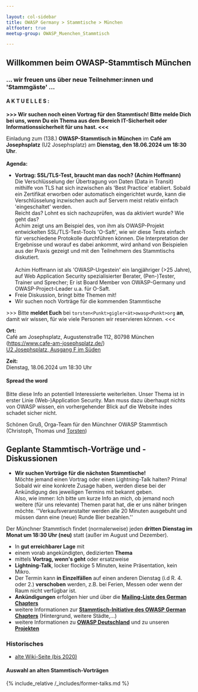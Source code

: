 ```yaml
---

layout: col-sidebar
title: OWASP Germany > Stammtische > München
altfooter: true
meetup-group: OWASP_Muenchen_Stammtisch

---
```


## Willkommen beim OWASP-Stammtisch München
### ... wir freuen uns über neue Teilnehmer:innen und 'Stammgäste' ...

#### A K T U E L L E S :
<!--- Einladung zum (**127.**) Münchner OWASP-Stammtisch **vor Ort** im **Biergarten 'Augustiner-Keller'** am **Di, 19.07.2022**, um 19:00 Uhr.<br><br>
<!---- als **ONLINE-Version** am **Di, 21.06.2022**, um 19:00 Uhr.<br><br> \>\>\> **ACHTUNG:** Dieses Mal auch wieder **ONLINE!** \<\<\< ---> 
<!---- Nach vielen Online-Meetings ein persönliches Treffen und Diskutieren :-) --->
<!--- **Vortrag gesucht &mdash; Vor-Ort-Treffen an einem neuen Ort!** --->
**\>\>\> Wir suchen noch einen Vortrag für den Stammtisch! Bitte melde Dich bei uns, wenn Du ein Thema aus dem Bereich IT-Sicherheit oder Informationssicherheit für uns hast. \<\<\<**

Einladung zum (138.) **OWASP-Stammtisch in München** im **Café am Josephsplatz** (U2 Josephsplatz) am **Dienstag, den 18.06.2024 um 18:30 Uhr**.<br><br>
**Agenda:**<br>
* **Vortrag: SSL/TLS-Test, braucht man das noch? (Achim Hoffmann)**<br>Die Verschlüsselung der Übertragung von Daten (Data in Transit) mithilfe von TLS hat sich inzwischen als 'Best Practice' etabliert. Sobald ein Zertifikat erworben oder automatisch eingerichtet wurde, kann die Verschlüsselung inzwischen auch auf Servern meist relativ einfach 'eingeschaltet' werden.<br>Reicht das? Lohnt es sich nachzuprüfen, was da aktiviert wurde? Wie geht das?<br>Achim zeigt uns am Beispiel des, von ihm als OWASP-Projekt entwickelten SSL/TLS-Test-Tools 'O-Saft', wie wir diese Tests einfach für verschiedene Protokolle durchführen können. Die Interpretation der Ergebnisse und worauf es dabei ankommt, wird anhand von Beispielen aus der Praxis gezeigt und mit den Teilnehmern des Stammtischs diskutiert.<br><br>Achim Hoffmann ist als 'OWASP-Urgestein' ein langjähriger (>25 Jahre), auf Web Application Security spezialisierter Berater, (Pen-)Tester, Trainer und Sprecher; Er ist Board Member von OWASP-Germany und OWASP-Project-Leader u.a. für O-Saft.
* Freie Diskussion, bringt bitte Themen mit!
* Wir suchen noch Vorträge für die kommenden Stammtische

\>\>\> Bitte **meldet Euch** bei `torsten<Punkt>gigler<ät>owasp<Punkt>org` **an**, damit wir wissen, für wie viele Personen wir reservieren können. \<\<\<

**Ort:**<br>
Café am Josephsplatz, Augustenstraße 112, 80798 München (https://www.cafe-am-josephsplatz.de/)  
[U2 Josephsplatz, Ausgang F im Süden](https://www.mvg.de/aushangfahrplan/P8_H_JO_0.pdf)

**Zeit:**<br>
Dienstag, 18.06.2024 um 18:30 Uhr

<!---- \>\>\> Bitte **meldet Euch** vor dem Meeting bei `torsten<Punkt>gigler<ät>owasp<Punkt>org` **an**, da die Anzahl der möglichen Teilnehmer begrenzt ist. \<\<\<

<!--------
**Agenda**: 
* **Vortrag: OWASP MSTG: Curious exploits and how to protect mobile apps against them (André Carvalho and Daniel Schwendner)**<br>OWASP Mobile Application Security Verification Standard (MASVS) and Mobile Security Testing Guide (MSTG) provide guidelines on how to protect mobile applications.<br>In this presentation we will look at some of the most curious mobile app exploits, the many ways things can go wrong, and also how you can secure your mobile application correctly by applying the guidelines of MASVS and MSTG.<br>*The presentation is given in English.*<br><br>**Short-Bios:**<br>* **André Carvalho** is a software engineer at Guardsquare.<br>With a background in the consulting field, he is part of the AppSweep development team and he is currently focusing on OWASP and MAST.<br>* **Daniel Schwendner** is a software developer at Guardsquare and master's student at the TUM.<br>He is a cyber security enthusiast: with a background in software development and DevOps, his focus is on mobile application security in the AppSweep development team.
**Ort:** [Biergarten 'Augustiner-Keller'](https://www.augustinerkeller.de/de/Biergarten), Arnulfstr. 52, 80335 München  --->

<!---- Weitere Themen im Stammtisch:
* Freie Diskussion, bringt bitte Themen mit!
* Wir suchen noch Vorträge für die kommenden Stammtische (ab September)!  ----->

<!---- Ort: ONLINE, bitte vorher anmelden (s.o.). --->

#### Spread the word

Bitte diese Info an potentiell Interessierte weiterleiten. Unser Thema ist in erster Linie (Web-)Application Security. Man muss dazu überhaupt nichts von OWASP wissen, ein vorhergehender Blick auf die Website indes schadet sicher nicht.

Schönen Gruß,
Orga-Team für den Münchner OWASP Stammtisch (Christoph, Thomas und [Torsten](https://wiki.owasp.org/index.php/User:T.Gigler)) 

## Geplante Stammtisch-Vorträge und -Diskussionen
<!--- * Juli 2020,  21.07.2020 --->
<!--- * August 2022: Sommerferien - KEIN OWASP-Stammtisch 
* Dezember 2023: Weihnachtsferien - KEIN OWASP-Stammtisch --->
* <b>Wir suchen Vorträge für die nächsten Stammtische!</b><br>Möchte jemand einen Vortrag oder einen Lightning-Talk halten? Prima! Sobald wir eine konkrete Zusage haben, werden diese bei der Ankündigung des jeweiligen Termins mit bekannt geben.<br>Also, wie immer: Ich bitte um kurze Info an mich, ob jemand noch weitere (für uns relevante) Themen parat hat, die er uns näher bringen möchte. ''Verkaufsveranstalter werden alle 20 Minuten ausgebuht und müssen dann eine (neue) Runde Bier bezahlen.''

Der Münchner Stammtisch findet (normalerweise) jeden <b>dritten Dienstag im Monat um 18:30 Uhr (neu)</b> statt (außer im August und Dezember).<br>
* In <b>gut erreichbarer Lage</b> mit
* einem vorab angekündigten, dedizierten <b>Thema</b>
* mittels <b>Vortrag, wenn's geht</b> oder ersatzweise
* <b>Lightning-Talk</b>, locker flockige 5 Minuten, keine Präsentation, kein Mikro.
* Der Termin kann <b>in Einzelfällen</b> auf einen anderen Dienstag (i.d R. 4. oder 2.) <b>verschoben</b> werden, z.B. bei Ferien, Messen oder wenn der Raum nicht verfügbar ist. 
* <b>Ankündigungen</b> erfolgen hier und über die [<b>Mailing-Liste des German Chapters</b>](https://groups.google.com/a/owasp.org/group/germany-chapter/)
* weitere Informationen zur [<b>Stammtisch-Initiative des OWASP German Chapters</b>](/www-chapter-germany/stammtische/) (Hintergrund, weitere Städte,...)
* weitere Informationen zu [<b>OWASP Deutschland</b>](/www-chapter-germany/) und zu unseren [<b>Projekten</b>](/www-chapter-germany/#div-projekte)

### Historisches
* [alte Wiki-Seite (bis 2020)](https://wiki.owasp.org/index.php/OWASP_German_Chapter_Stammtisch_Initiative/M%C3%BCnchen)

#### Auswahl an alten Stammtisch-Vorträgen 
{% include_relative /_includes/former-talks.md %}

